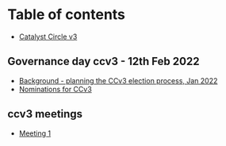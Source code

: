 # Table of contents

* [Catalyst Circle v3](README.md)

## Governance day ccv3 - 12th Feb 2022

* [Background -  planning the CCv3 election process, Jan 2022](governance-day-ccv3-12th-feb-2022/background-planning-the-ccv3-election-process-jan-2022.md)
* [Nominations for CCv3](governance-day-ccv3-12th-feb-2022/nominations-for-ccv3.md)

## ccv3 meetings

* [Meeting 1](ccv3-meetings/meeting-1.md)
